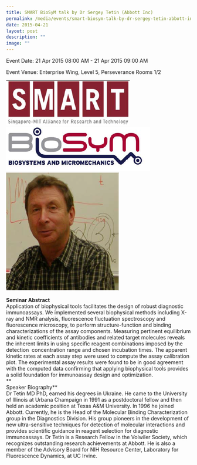 ```yaml
---
title: SMART BioSyM talk by Dr Sergey Tetin (Abbott Inc)
permalink: /media/events/smart-biosym-talk-by-dr-sergey-tetin-abbott-inc/
date: 2015-04-21
layout: post
description: ""
image: ""
---
```


Event Date: 21 Apr 2015 08:00 AM - 21 Apr 2015 09:00 AM

Event Venue: Enterprise Wing, Level 5, Perseverance Rooms 1/2

![](/images/Events/Abbott.png)![](/images/Events/Abbott'.png)![](/images/Events/Abbott''.png)

**Seminar Abstract**  
Application of biophysical tools facilitates the design of robust diagnostic immunoassays. We implemented several biophysical methods including X-ray  and NMR analysis, fluorescence fluctuation spectroscopy and fluorescence microscopy, to perform structure-function and binding characterizations of the assay components. Measuring pertinent equilibrium and kinetic coefficients of antibodies and related target molecules reveals the inherent limits in using specific reagent combinations imposed by the detection  concentration range and chosen incubation times. The apparent kinetic rates at each assay step were used to compute the assay calibration plot. The experimental assay results were found to be in good agreement with the computed data confirming that applying biophysical tools provides a solid foundation for immunoassay design and optimization.  
**  
Speaker Biography**  
Dr Tetin MD PhD, earned his degrees in Ukraine. He came to the University of Illinois at Urbana Champaign in 1991 as a postdoctoral fellow and then held an academic position at Texas A&M University. In 1996 he joined Abbott. Currently, he is the Head of the Molecular Binding Characterization group in the Diagnostics Division. His group pioneers in the development of new ultra-sensitive techniques for detection of molecular interactions and provides scientific guidance in reagent selection for diagnostic immunoassays. Dr Tetin is a Research Fellow in the Volwiler Society, which recognizes outstanding research achievements at Abbott. He is also a member of the Advisory Board for NIH Resource Center, Laboratory for Fluorescence Dynamics, at UC Irvine.
